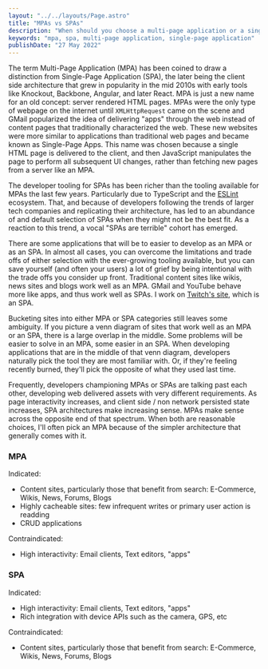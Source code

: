 ```yaml
---
layout: "../../layouts/Page.astro"
title: "MPAs vs SPAs"
description: "When should you choose a multi-page application or a single-page application?"
keywords: "mpa, spa, multi-page application, single-page application"
publishDate: "27 May 2022"
---
```


The term Multi-Page Application (MPA) has been coined to draw a distinction from Single-Page Application (SPA), the later being the client side architecture that grew in popularity in the mid 2010s with early tools like Knockout, Backbone, Angular, and later React. MPA is just a new name for an old concept: server rendered HTML pages. MPAs were the only type of webpage on the internet until `XMLHttpRequest` came on the scene and GMail popularized the idea of delivering "apps" through the web instead of content pages that traditionally characterized the web. These new websites were more similar to applications than traditional web pages and became known as Single-Page Apps. This name was chosen because a single HTML page is delivered to the client, and then JavaScript manipulates the page to perform all subsequent UI changes, rather than fetching new pages from a server like an MPA.

The developer tooling for SPAs has been richer than the tooling available for MPAs the last few years. Particularly due to TypeScript and the [ESLint](https://eslint.org/) ecosystem. That, and because of developers following the trends of larger tech companies and replicating their architecture, has led to an abundance of and default selection of SPAs when they might not be the best fit. As a reaction to this trend, a vocal "SPAs are terrible" cohort has emerged.

There are some applications that will be to easier to develop as an MPA or as an SPA. In almost all cases, you can overcome the limitations and trade offs of either selection with the ever-growing tooling available, but you can save yourself (and often your users) a lot of grief by being intentional with the trade offs you consider up front. Traditional content sites like wikis, news sites and blogs work well as an MPA. GMail and YouTube behave more like apps, and thus work well as SPAs. I work on [Twitch's site](https://www.twitch.tv/), which is an SPA.

Bucketing sites into either MPA or SPA categories still leaves some ambiguity. If you picture a venn diagram of sites that work well as an MPA or an SPA, there is a large overlap in the middle. Some problems will be easier to solve in an MPA, some easier in an SPA. When developing applications that are in the middle of that venn diagram, developers naturally pick the tool they are most familiar with. Or, if they're feeling recently burned, they'll pick the opposite of what they used last time.

Frequently, developers championing MPAs or SPAs are talking past each other, developing web delivered assets with very different requirements. As page interactivity increases, and client side / non network persisted state increases, SPA architectures make increasing sense. MPAs make sense across the opposite end of that spectrum. When both are reasonable choices, I'll often pick an MPA because of the simpler architecture that generally comes with it.

### MPA

Indicated:

- Content sites, particularly those that benefit from search: E-Commerce, Wikis, News, Forums, Blogs
- Highly cacheable sites: few infrequent writes or primary user action is readding
- CRUD applications

Contraindicated:

- High interactivity: Email clients, Text editors, "apps"

### SPA

Indicated:

- High interactivity: Email clients, Text editors, "apps"
- Rich integration with device APIs such as the camera, GPS, etc

Contraindicated:

- Content sites, particularly those that benefit from search: E-Commerce, Wikis, News, Forums, Blogs
